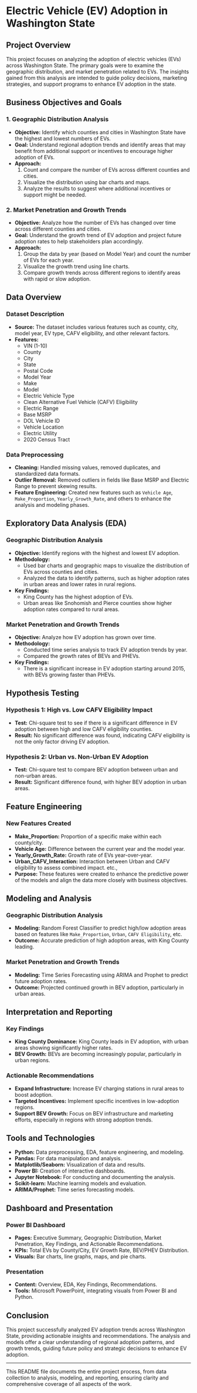 # Electric Vehicle (EV) Adoption in Washington State

## Project Overview
This project focuses on analyzing the adoption of electric vehicles (EVs) across Washington State. The primary goals were to examine the geographic distribution, and market penetration related to EVs. The insights gained from this analysis are intended to guide policy decisions, marketing strategies, and support programs to enhance EV adoption in the state.

## Business Objectives and Goals

### 1. Geographic Distribution Analysis
- **Objective:** Identify which counties and cities in Washington State have the highest and lowest numbers of EVs.
- **Goal:** Understand regional adoption trends and identify areas that may benefit from additional support or incentives to encourage higher adoption of EVs.
- **Approach:**
  1. Count and compare the number of EVs across different counties and cities.
  2. Visualize the distribution using bar charts and maps.
  3. Analyze the results to suggest where additional incentives or support might be needed.

### 2. Market Penetration and Growth Trends
- **Objective:** Analyze how the number of EVs has changed over time across different counties and cities.
- **Goal:** Understand the growth trend of EV adoption and project future adoption rates to help stakeholders plan accordingly.
- **Approach:**
  1. Group the data by year (based on Model Year) and count the number of EVs for each year.
  2. Visualize the growth trend using line charts.
  3. Compare growth trends across different regions to identify areas with rapid or slow adoption.

## Data Overview

### Dataset Description
- **Source:** The dataset includes various features such as county, city, model year, EV type, CAFV eligibility, and other relevant factors.
- **Features:**
  - VIN (1-10)
  - County
  - City
  - State
  - Postal Code
  - Model Year
  - Make
  - Model
  - Electric Vehicle Type
  - Clean Alternative Fuel Vehicle (CAFV) Eligibility
  - Electric Range
  - Base MSRP
  - DOL Vehicle ID
  - Vehicle Location
  - Electric Utility
  - 2020 Census Tract

### Data Preprocessing
- **Cleaning:** Handled missing values, removed duplicates, and standardized data formats.
- **Outlier Removal:** Removed outliers in fields like Base MSRP and Electric Range to prevent skewing results.
- **Feature Engineering:** Created new features such as `Vehicle Age`, `Make_Proportion`, `Yearly_Growth_Rate`, and others to enhance the analysis and modeling phases.

## Exploratory Data Analysis (EDA)

### Geographic Distribution Analysis
- **Objective:** Identify regions with the highest and lowest EV adoption.
- **Methodology:** 
  - Used bar charts and geographic maps to visualize the distribution of EVs across counties and cities.
  - Analyzed the data to identify patterns, such as higher adoption rates in urban areas and lower rates in rural regions.
- **Key Findings:** 
  - King County has the highest adoption of EVs.
  - Urban areas like Snohomish and Pierce counties show higher adoption rates compared to rural areas.

### Market Penetration and Growth Trends
- **Objective:** Analyze how EV adoption has grown over time.
- **Methodology:** 
  - Conducted time series analysis to track EV adoption trends by year.
  - Compared the growth rates of BEVs and PHEVs.
- **Key Findings:** 
  - There is a significant increase in EV adoption starting around 2015, with BEVs growing faster than PHEVs.

## Hypothesis Testing

### Hypothesis 1: High vs. Low CAFV Eligibility Impact
- **Test:** Chi-square test to see if there is a significant difference in EV adoption between high and low CAFV eligibility counties.
- **Result:** No significant difference was found, indicating CAFV eligibility is not the only factor driving EV adoption.

### Hypothesis 2: Urban vs. Non-Urban EV Adoption
- **Test:** Chi-square test to compare BEV adoption between urban and non-urban areas.
- **Result:** Significant difference found, with higher BEV adoption in urban areas.

## Feature Engineering

### New Features Created
- **Make_Proportion:** Proportion of a specific make within each county/city.
- **Vehicle Age:** Difference between the current year and the model year.
- **Yearly_Growth_Rate:** Growth rate of EVs year-over-year.
- **Urban_CAFV_Interaction:** Interaction between Urban and CAFV eligibility to assess combined impact. etc.,
- **Purpose:** These features were created to enhance the predictive power of the models and align the data more closely with business objectives.

## Modeling and Analysis

### Geographic Distribution Analysis
- **Modeling:** Random Forest Classifier to predict high/low adoption areas based on features like `Make_Proportion`, `Urban`, `CAFV Eligibility`, etc.
- **Outcome:** Accurate prediction of high adoption areas, with King County leading.

### Market Penetration and Growth Trends
- **Modeling:** Time Series Forecasting using ARIMA and Prophet to predict future adoption rates.
- **Outcome:** Projected continued growth in BEV adoption, particularly in urban areas.

## Interpretation and Reporting

### Key Findings
- **King County Dominance:** King County leads in EV adoption, with urban areas showing significantly higher rates.
- **BEV Growth:** BEVs are becoming increasingly popular, particularly in urban regions.

### Actionable Recommendations
- **Expand Infrastructure:** Increase EV charging stations in rural areas to boost adoption.
- **Targeted Incentives:** Implement specific incentives in low-adoption regions.
- **Support BEV Growth:** Focus on BEV infrastructure and marketing efforts, especially in regions with strong adoption trends.

## Tools and Technologies

- **Python:** Data preprocessing, EDA, feature engineering, and modeling.
- **Pandas:** For data manipulation and analysis.
- **Matplotlib/Seaborn:** Visualization of data and results.
- **Power BI:** Creation of interactive dashboards.
- **Jupyter Notebook:** For conducting and documenting the analysis.
- **Scikit-learn:** Machine learning models and evaluation.
- **ARIMA/Prophet:** Time series forecasting models.

## Dashboard and Presentation

### Power BI Dashboard
- **Pages:** Executive Summary, Geographic Distribution, Market Penetration, Key Findings, and Actionable Recommendations.
- **KPIs:** Total EVs by County/City, EV Growth Rate, BEV/PHEV Distribution.
- **Visuals:** Bar charts, line graphs, maps, and pie charts.

### Presentation
- **Content:** Overview, EDA, Key Findings, Recommendations.
- **Tools:** Microsoft PowerPoint, integrating visuals from Power BI and Python.

## Conclusion
This project successfully analyzed EV adoption trends across Washington State, providing actionable insights and recommendations. The analysis and models offer a clear understanding of regional adoption patterns, and growth trends, guiding future policy and strategic decisions to enhance EV adoption.

---

This README file documents the entire project process, from data collection to analysis, modeling, and reporting, ensuring clarity and comprehensive coverage of all aspects of the work.
